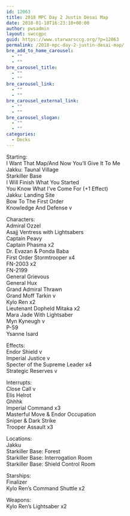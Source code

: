 ```yaml
---
id: 12063
title: 2018 MPC Day 2 Justin Desai Map
date: 2018-01-18T16:23:10+00:00
author: pwsadmin
layout: swccgpc
guid: https://www.starwarsccg.org/?p=12063
permalink: /2018-mpc-day-2-justin-desai-map/
bre_add_to_home_carousel:
  - ""
  - ""
bre_carousel_title:
  - ""
  - ""
bre_carousel_link:
  - ""
  - ""
bre_carousel_external_link:
  - ""
  - ""
bre_carousel_slogan:
  - ""
  - ""
categories:
  - Decks
---
```

Starting:  
I Want That Map/And Now You’ll Give It To Me  
Jakku: Taunal Village  
Starkiller Base  
I Will Finish What You Started  
You Know What I’ve Come For (+1 Effect)  
Jakku: Landing Site  
Bow To The First Order  
Knowledge And Defense v

Characters:  
Admiral Ozzel  
Asajj Ventress with Lightsabers  
Captain Peavy  
Captain Phasma x2  
Dr. Evazan & Ponda Baba  
First Order Stormtrooper x4  
FN-2003 x2  
FN-2199  
General Grievous  
General Hux  
Grand Admiral Thrawn  
Grand Moff Tarkin v  
Kylo Ren x2  
Lieutenant Dopheld Mitaka x2  
Mara Jade With Lightsaber  
Myn Kyneugh v  
P-59  
Ysanne Isard

Effects:  
Endor Shield v  
Imperial Justice v  
Specter of the Supreme Leader x4  
Strategic Reserves v

Interrupts:  
Close Call v  
Elis Helrot  
Ghhhk  
Imperial Command x3  
Masterful Move & Endor Occupation  
Sniper & Dark Strike  
Trooper Assault x3

Locations:  
Jakku  
Starkiller Base: Forest  
Starkiller Base: Interrogation Room  
Starkiller Base: Shield Control Room

Starships:  
Finalizer  
Kylo Ren’s Command Shuttle x2

Weapons:  
Kylo Ren’s Lightsaber x2